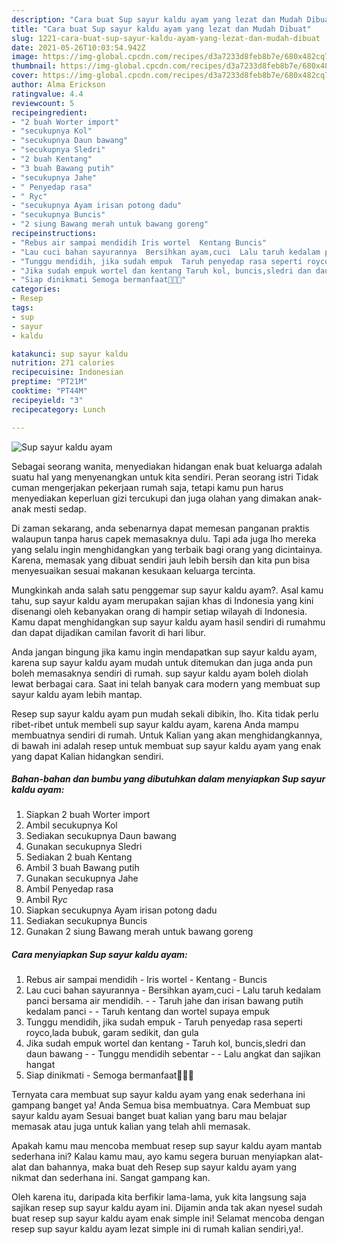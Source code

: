 ```yaml
---
description: "Cara buat Sup sayur kaldu ayam yang lezat dan Mudah Dibuat"
title: "Cara buat Sup sayur kaldu ayam yang lezat dan Mudah Dibuat"
slug: 1221-cara-buat-sup-sayur-kaldu-ayam-yang-lezat-dan-mudah-dibuat
date: 2021-05-26T10:03:54.942Z
image: https://img-global.cpcdn.com/recipes/d3a7233d8feb8b7e/680x482cq70/sup-sayur-kaldu-ayam-foto-resep-utama.jpg
thumbnail: https://img-global.cpcdn.com/recipes/d3a7233d8feb8b7e/680x482cq70/sup-sayur-kaldu-ayam-foto-resep-utama.jpg
cover: https://img-global.cpcdn.com/recipes/d3a7233d8feb8b7e/680x482cq70/sup-sayur-kaldu-ayam-foto-resep-utama.jpg
author: Alma Erickson
ratingvalue: 4.4
reviewcount: 5
recipeingredient:
- "2 buah Worter import"
- "secukupnya Kol"
- "secukupnya Daun bawang"
- "secukupnya Sledri"
- "2 buah Kentang"
- "3 buah Bawang putih"
- "secukupnya Jahe"
- " Penyedap rasa"
- " Ryc"
- "secukupnya Ayam irisan potong dadu"
- "secukupnya Buncis"
- "2 siung Bawang merah untuk bawang goreng"
recipeinstructions:
- "Rebus air sampai mendidih Iris wortel  Kentang Buncis"
- "Lau cuci bahan sayurannya  Bersihkan ayam,cuci  Lalu taruh kedalam panci bersama air mendidih.  Taruh jahe dan irisan bawang putih kedalam panci  Taruh kentang dan wortel supaya empuk"
- "Tunggu mendidih, jika sudah empuk  Taruh penyedap rasa seperti royco,lada bubuk, garam sedikit, dan gula"
- "Jika sudah empuk wortel dan kentang Taruh kol, buncis,sledri dan daun bawang   Tunggu mendidih sebentar  Lalu angkat dan sajikan hangat"
- "Siap dinikmati Semoga bermanfaat🥰👩‍🍳"
categories:
- Resep
tags:
- sup
- sayur
- kaldu

katakunci: sup sayur kaldu 
nutrition: 271 calories
recipecuisine: Indonesian
preptime: "PT21M"
cooktime: "PT44M"
recipeyield: "3"
recipecategory: Lunch

---
```



![Sup sayur kaldu ayam](https://img-global.cpcdn.com/recipes/d3a7233d8feb8b7e/680x482cq70/sup-sayur-kaldu-ayam-foto-resep-utama.jpg)

Sebagai seorang wanita, menyediakan hidangan enak buat keluarga adalah suatu hal yang menyenangkan untuk kita sendiri. Peran seorang istri Tidak cuman mengerjakan pekerjaan rumah saja, tetapi kamu pun harus menyediakan keperluan gizi tercukupi dan juga olahan yang dimakan anak-anak mesti sedap.

Di zaman  sekarang, anda sebenarnya dapat memesan panganan praktis walaupun tanpa harus capek memasaknya dulu. Tapi ada juga lho mereka yang selalu ingin menghidangkan yang terbaik bagi orang yang dicintainya. Karena, memasak yang dibuat sendiri jauh lebih bersih dan kita pun bisa menyesuaikan sesuai makanan kesukaan keluarga tercinta. 



Mungkinkah anda salah satu penggemar sup sayur kaldu ayam?. Asal kamu tahu, sup sayur kaldu ayam merupakan sajian khas di Indonesia yang kini disenangi oleh kebanyakan orang di hampir setiap wilayah di Indonesia. Kamu dapat menghidangkan sup sayur kaldu ayam hasil sendiri di rumahmu dan dapat dijadikan camilan favorit di hari libur.

Anda jangan bingung jika kamu ingin mendapatkan sup sayur kaldu ayam, karena sup sayur kaldu ayam mudah untuk ditemukan dan juga anda pun boleh memasaknya sendiri di rumah. sup sayur kaldu ayam boleh diolah lewat berbagai cara. Saat ini telah banyak cara modern yang membuat sup sayur kaldu ayam lebih mantap.

Resep sup sayur kaldu ayam pun mudah sekali dibikin, lho. Kita tidak perlu ribet-ribet untuk membeli sup sayur kaldu ayam, karena Anda mampu membuatnya sendiri di rumah. Untuk Kalian yang akan menghidangkannya, di bawah ini adalah resep untuk membuat sup sayur kaldu ayam yang enak yang dapat Kalian hidangkan sendiri.

<!--inarticleads1-->

##### Bahan-bahan dan bumbu yang dibutuhkan dalam menyiapkan Sup sayur kaldu ayam:

1. Siapkan 2 buah Worter import
1. Ambil secukupnya Kol
1. Sediakan secukupnya Daun bawang
1. Gunakan secukupnya Sledri
1. Sediakan 2 buah Kentang
1. Ambil 3 buah Bawang putih
1. Gunakan secukupnya Jahe
1. Ambil  Penyedap rasa
1. Ambil  R*yc*
1. Siapkan secukupnya Ayam irisan potong dadu
1. Sediakan secukupnya Buncis
1. Gunakan 2 siung Bawang merah untuk bawang goreng




<!--inarticleads2-->

##### Cara menyiapkan Sup sayur kaldu ayam:

1. Rebus air sampai mendidih - Iris wortel  - Kentang - Buncis
1. Lau cuci bahan sayurannya  - Bersihkan ayam,cuci  - Lalu taruh kedalam panci bersama air mendidih. -  - Taruh jahe dan irisan bawang putih kedalam panci -  - Taruh kentang dan wortel supaya empuk
1. Tunggu mendidih, jika sudah empuk  - Taruh penyedap rasa seperti royco,lada bubuk, garam sedikit, dan gula
1. Jika sudah empuk wortel dan kentang - Taruh kol, buncis,sledri dan daun bawang  -  - Tunggu mendidih sebentar -  - Lalu angkat dan sajikan hangat
1. Siap dinikmati - Semoga bermanfaat🥰👩‍🍳




Ternyata cara membuat sup sayur kaldu ayam yang enak sederhana ini gampang banget ya! Anda Semua bisa membuatnya. Cara Membuat sup sayur kaldu ayam Sesuai banget buat kalian yang baru mau belajar memasak atau juga untuk kalian yang telah ahli memasak.

Apakah kamu mau mencoba membuat resep sup sayur kaldu ayam mantab sederhana ini? Kalau kamu mau, ayo kamu segera buruan menyiapkan alat-alat dan bahannya, maka buat deh Resep sup sayur kaldu ayam yang nikmat dan sederhana ini. Sangat gampang kan. 

Oleh karena itu, daripada kita berfikir lama-lama, yuk kita langsung saja sajikan resep sup sayur kaldu ayam ini. Dijamin anda tak akan nyesel sudah buat resep sup sayur kaldu ayam enak simple ini! Selamat mencoba dengan resep sup sayur kaldu ayam lezat simple ini di rumah kalian sendiri,ya!.

